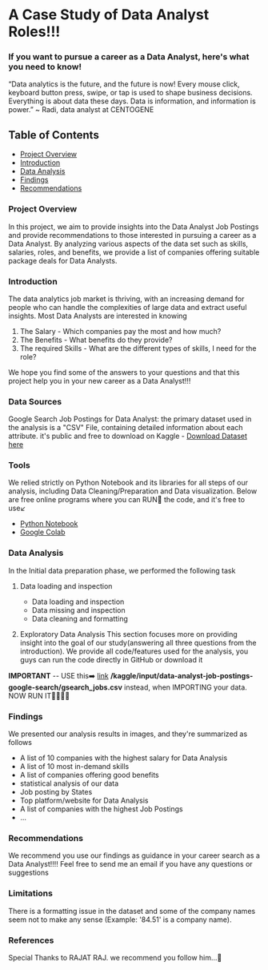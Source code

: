 # A Case Study of Data Analyst Roles!!!
### If you want to pursue a career as a Data Analyst, here's what you need to know!

“Data analytics is the future, and the future is now! Every mouse click, keyboard button press, swipe, or tap is used to shape business decisions. Everything is about data these days. Data is information, and information is power.”
~ Radi, data analyst at CENTOGENE

## Table of Contents

  -  [Project Overview](#project-overview)
  -  [Introduction](#introduction)
  -  [Data Analysis](#data-analysis)
  -  [Findings](#findings)
  -  [Recommendations](#recommendations)

### Project Overview
In this project, we aim to provide insights into the Data Analyst Job Postings and provide recommendations to those interested in pursuing a career as a Data Analyst. By analyzing various aspects of the data set such as skills, salaries, roles, and benefits, we provide a list of companies offering suitable package deals for Data Analysts. 


### Introduction

The data analytics job market is thriving, with an increasing demand for people who can handle the complexities of large data and extract useful insights. Most Data Analysts are interested in knowing

  1. The Salary -  Which companies pay the most and how much? 
  2. The Benefits -  What benefits do they provide?     
  3. The required Skills - What are the different types of skills, I need for the role?

We hope you find some of the answers to your questions and that this project help you in your new career as a Data Analyst!!! 


### Data Sources

Google Search Job Postings for Data Analyst: the primary dataset used in the analysis is a "CSV" File, containing detailed information about each attribute. it's public and free to download on Kaggle -  [Download Dataset here](https://www.kaggle.com/code/fabngan/data-analyst-job-postings)

### Tools

We relied strictly on Python Notebook and its libraries for all steps of our analysis, including Data Cleaning/Preparation and Data visualization. Below are free online programs where you can RUN🏃 the code, and it's free to use↙️
  - [Python Notebook](https://jupyter.org/try)
  - [Google Colab](https://colab.research.google.com/)


### Data Analysis 

In the Initial data preparation phase, we performed the following task

  1.  Data loading and inspection
      -   Data loading and inspection
      -   Data missing and inspection
      -   Data cleaning and formatting
      
  2.  Exploratory Data Analysis
This section focuses more on providing insight into the goal of our study(answering all three questions from the introduction). We provide all code/features used for the analysis, you guys can run the code directly in GitHub or download it

**IMPORTANT** -- USE this➡️ [link](/kaggle/input/data-analyst-job-postings-google-search/gsearch_jobs.csv) **/kaggle/input/data-analyst-job-postings-google-search/gsearch_jobs.csv** instead, when IMPORTING your data. NOW RUN IT🏃‍♂️🏃‍♀️


### Findings

We presented our analysis results in images, and they're summarized as follows 
-  A list of 10 companies with the highest salary for Data Analysis
-  A list of 10 most in-demand skills
-  A list of companies offering good benefits
-  statistical analysis of our data
-  Job posting by States
-  Top platform/website for Data Analysis
-  A list of companies with the highest Job Postings
-  ...
  

### Recommendations

We recommend you use our findings as guidance in your career search as a Data Analyst!!!! Feel free to send me an email if you have any questions or suggestions


### Limitations

There is a formatting issue in the dataset and some of the company names seem not to make any sense (Example: '84.51' is a company name). 

### References
Special Thanks to RAJAT RAJ. we recommend you follow him...🙏 
